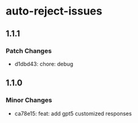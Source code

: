 # auto-reject-issues

## 1.1.1

### Patch Changes

- d1dbd43: chore: debug

## 1.1.0

### Minor Changes

- ca78e15: feat: add gpt5 customized responses
